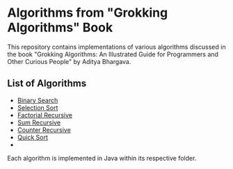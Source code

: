# Algorithms from "Grokking Algorithms" Book

This repository contains implementations of various algorithms discussed in the book "Grokking Algorithms: An Illustrated Guide for Programmers and Other Curious People" by Aditya Bhargava.

## List of Algorithms

- [Binary Search](https://github.com/lfernando-cn/Algorithms/blob/main/Binary_Search/src/App.java)
- [Selection Sort](https://github.com/lfernando-cn/Algorithms/blob/main/Selection_Sort/src/App.java)
- [Factorial Recursive](https://github.com/lfernando-cn/Algorithms/blob/main/Factorial_Recursive/src/App.java)
- [Sum Recursive](https://github.com/lfernando-cn/Algorithms/blob/main/Sum_Recursive/src/App.java)
- [Counter Recursive](https://github.com/lfernando-cn/Algorithms/blob/main/Counter_Recursive/src/App.java)
- [Quick Sort](https://github.com/lfernando-cn/Algorithms/blob/main/Quick_Sort/src/App.java)
- <!-- Add more as you implement -->

Each algorithm is implemented in Java within its respective folder.

